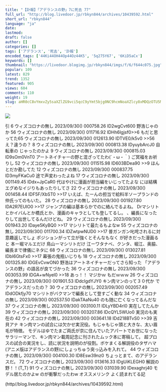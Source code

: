 ```yaml
---
title: "【訃報】「アデランスの野」7に死去 77"
full_url: "http://blog.livedoor.jp/rbkyn844/archives/10439592.html"
short_url: "rbkyn844"
language: "ja"
date: 
lastmod: 
draft: false
author: []
categories: []
tags: ['アデランス', '死去', '訃報']
encoded_tags: ['44Ki44OH44Op44Oz44K5', '5q275Y67', '6KiD5aCx']
keywords: []
thumbnail: "https://livedoor.blogimg.jp/rbkyn844/imgs/f/6/f644c075.jpg"
popular: 109
latest: 829
trend: 1352
featured: 905
views: 604
comments: 110
weight: 19
slug: aHR0cC8vYmxvZy5saXZlZG9vci5qcC9yYmt5bjg0NC9hcmNoaXZlcy8xMDQzOTU5Mi5odG1s
---
```


![](https://livedoor.blogimg.jp/rbkyn844/imgs/f/6/f644c075.jpg)

引 6 ウィズコロナの無し 2023/09/30() 000758.26 ID2wgCvt600 野浩じゃのか 56 ウィズコロナの無し 2023/09/30() 011716.92 IDHh6lgjsf0>>6 もだと思ってた65 ウィズコロナの無し 2023/09/30() 012613.90 IDTVE0/k5v0 >>56 え？違うの？ 8 ウィズコロナの無し 2023/09/30() 000813.38 IDyuybArcJ0 自転車の じゃったのかよ 9 ウィズコロナの無し 2023/09/30() 000815.03 ID9sOm0VnT0 アートネイチャーの野と混ざってたわ(´・ω・｀) ご冥福をお祈りし 52 ウィズコロナの無し 2023/09/30() 011515.98 ID603BDea90 >>9 ほんとだか勘してた 12 ウィズコロナの無し 2023/09/30() 000837.75 ID3myFKaCu0 途で声変わったよね 17 ウィズコロナの無し 2023/09/30() 001149.45 IDdx+JpCaR0 代はやけに漫画が担当編をいじってたよな には結構エグめなイジりもあったりしてさ 22 ウィズコロナの無し 2023/09/30() 001458.44 IDF5F/XbST0 >>17 いえば、たーんの担当で給料半ソープランドの仲氏ってのもいた。 28 ウィズコロナの無し 2023/09/30() 001927.80 IDA2R7EUIO0 >>17 ジャンプの編は基本らかでのに絡んでるよね。 Drマシリトとかイバんとか橋氏とか、漫画のキャラとしても登してるし。 、編長になったりして出世してるんだけどね。 29 ウィズコロナの無し 2023/09/30() 001943.20 IDaye5KyBQ0 >>17 マシリトて最たるもよなw 55 ウィズコロナの無し 2023/09/30() 011700.34 IDZwtpwNUD0 >>17 普ガンガン叱咤されるに対意趣返しでしょ ポジションがって立が強くとそんなもなく が好きだった漫画ると 本ー堀マルエだけ 鳥山ーマシリトだけ 江ーワタナベ、クンタ、堀江、奥脇、編長まで律儀にネタに 68 ウィズコロナの無し 2023/09/30() 013027.81 IDbI6GtsFx0 >>17 幕張の鬼瓶いじりも 18 ウィズコロナの無し 2023/09/30() 001325.80 IDGEvCvwON0 野浩はアートネイチャーだってさら知った 「アデランスの野」の語呂が良てづかった 36 ウィズコロナの無し 2023/09/30() 003053.99 IDGA+wNyel0 >>18 あっ！！ マジかｗ もだｗｗｗ 26 ウィズコロナの無し 2023/09/30() 001901.53 IDdcIgdYJY0 キン肉マンのって３０代か でアデランスだったの？ 30 ウィズコロナの無し 2023/09/30() 002057.49 IDdODkfjy70 マシリトがバクマンで編長として登すごく動な 34 ウィズコロナの無し 2023/09/30() 002537.50 IDakTAaNu40 のも随に亡くなってるんだな 37 ウィズコロナの無し 2023/09/30() 003100.11 IDLyYBD4rI0 実在してたんか 39 ウィズコロナの無し 2023/09/30() 003207.86 IDcQYL5WUo0 実況のも実在の 42 ウィズコロナの無し 2023/09/30() 003641.18 IDd218BTvS0 >>39 吉貝アナ キン肉マンの試合には欠かせ実況役。もじゃもじゃ頭と大きな、太い眉毛が特徴。 モデルはゆでたまご両氏が京に住んでいたアパートでお世になったサラリーマンで、キン肉マン載周記念に刊されたムック本に寄稿して。 超プロスの試合の実況をし、読に状況を説明のが役割。ボケまくる解説役のタザハマ(アニメ版はアデランスの野)にしょっちゅう突っ込みを入れて。 44 ウィズコロナの無し 2023/09/30() 004100.30 ID8Esw39nz0 ちょっとまて、のアデランスだ。 72 ウィズコロナの無し 2023/09/30() 013616.33 IDgUiKLEGH0 解説の野！！(T_T) 91 ウィズコロナの無し 2023/09/30() 031039.90 IDexaghrj40 モデル居たのかよw のが衝撃だったわw オススメリンク よく読まれてる記

(http//blog.livedoor.jp/rbkyn844/archives/10439592.html)
